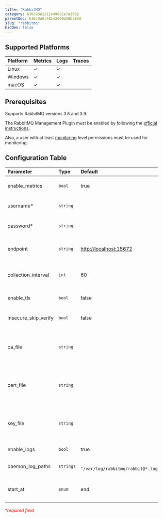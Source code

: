```yaml
---
title: "RabbitMQ"
category: 636c08e1212e49001e7a3032
parentDoc: 636c0a0c46142d00a50b384d
slug: "rabbitmq"
hidden: false
---
```

## Supported Platforms

| Platform | Metrics | Logs | Traces |
| :------- | :------ | :--- | :----- |
| Linux    | ✓       | ✓    |        |
| Windows  | ✓       | ✓    |        |
| macOS    | ✓       | ✓    |        |

## Prerequisites

Supports RabbitMQ versions 3.8 and 3.9.

The RabbitMQ Management Plugin must be enabled by following the [official instructions](https://www.rabbitmq.com/management.html#getting-started).

Also, a user with at least [monitoring](https://www.rabbitmq.com/management.html#permissions) level permissions must be used for monitoring.

## Configuration Table

| Parameter            | Type      | Default                               | Description                                                                   |
| :------------------- | :-------- | :------------------------------------ | :---------------------------------------------------------------------------- |
| enable_metrics       | `bool`    | true                                  | Enable to collect metrics.                                                    |
| username\*           | `string`  |                                       | Username used to authenticate.                                                |
| password\*           | `string`  |                                       | Password used to authenticate.                                                |
| endpoint             | `string`  | <http://localhost:15672>              | The endpoint of the Rabbitmq server.                                          |
| collection_interval  | `int`     | 60                                    | How often (seconds) to scrape for metrics.                                    |
| enable_tls           | `bool`    | false                                 | Whether or not to use TLS.                                                    |
| insecure_skip_verify | `bool`    | false                                 | Enable to skip TLS certificate verification.                                  |
| ca_file              | `string`  |                                       | Certificate authority used to validate the database server's TLS certificate. |
| cert_file            | `string`  |                                       | A TLS certificate used for client authentication, if mutual TLS is enabled.   |
| key_file             | `string`  |                                       | A TLS private key used for client authentication, if mutual TLS is enabled.   |
| enable_logs          | `bool`    | true                                  | Enable to collect logs.                                                       |
| daemon_log_paths     | `strings` | ` - "/var/log/rabbitmq/rabbit@*.log"` | Path to Rabbitmq log file(s).                                                 |
| start_at             | `enum`    | end                                   | Start reading file from 'beginning' or 'end'.                                 |

<span style="color:red">\*_required field_</span>
